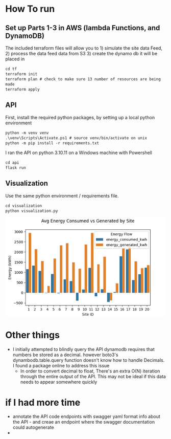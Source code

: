 # How To run

## Set up Parts 1-3 in AWS (lambda Functions, and DynamoDB)
The included terraform files will allow you to 1) simulate the site data Feed, 2) process the data feed data from S3 3) create the dynamo db it will be placed in
```
cd tf
terraform init
terraform plan # check to make sure 13 number of resources are being made
terraform apply
```

## API
First, install the required python packages, by setting up a local python environment
```
python -m venv venv
.\venv\Scripts\Activate.ps1 # source venv/bin/activate on unix
python -m pip install -r requirements.txt
```

I ran the API on python 3.10.11 on a Windows machine with Powershell
```
cd api
flask run
```

## Visualization
Use the same python environment / requirements file.
```
cd visualization
python visualization.py
```

![avg consumption vs generated per site](visualization\visualization_output.png)

# Other things
* I initially attempted to blindly query the API dynamodb requires that numbers be stored as a decimal. however boto3's dynambodb.table.query function doesn't know how to handle Decimals. I found a package online to address this issue
    * In order to convert decimal to float, There's an extra O(N) iteration through the entire output of the API. This may not be ideal if this data needs to appear somewhere quickly

# if I had more time
* annotate the API code endpoints with swagger yaml format info about the API - and creae an endpoint where the swagger documentation could autogenerate
* 


